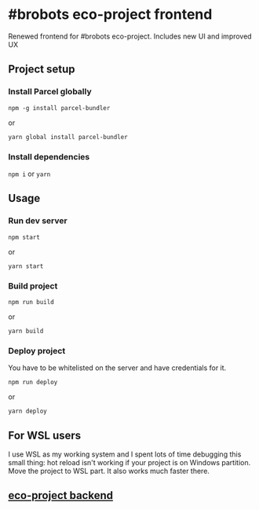 # #brobots eco-project frontend

Renewed frontend for #brobots eco-project. Includes new UI and improved UX

## Project setup

### Install Parcel globally

`npm -g install parcel-bundler`

or

`yarn global install parcel-bundler`

### Install dependencies

`npm i` or `yarn`

## Usage

### Run dev server

`npm start`

or

`yarn start`

### Build project

`npm run build`

or

`yarn build`

### Deploy project

You have to be whitelisted on the server and have credentials for it.

`npm run deploy`

or

`yarn deploy`

## For WSL users

I use WSL as my working system and I spent lots of time debugging this small thing: hot reload isn't working if your project is on Windows partition. Move the project to WSL part. It also works much faster there.

## [eco-project backend](https://github.com/andrew4ever/ecobrobotsbackend)
